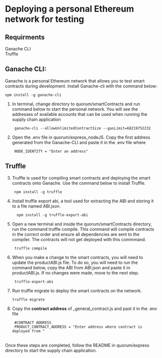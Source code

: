 # Deploying a personal Ethereum network for testing

## Requirments 
Ganache CLI<br>
Truffle<br>

## Ganache CLI:
Ganache is a personal Ethereum network that allows you to test smart contracts during development. Install Ganache-cli with the command below:<br>

`npm install -g ganache-cli`

1. In terminal, change directory to quorum/smartContracts and run command below to start the personal network. You will see the addresses of available accounts that can be used when running the supply chain application <br>

        ganache-cli --allowUnlimitedContractSize --gasLimit=68219752232 



2. Open the .env file in quorum/express_nodeJS. Copy the first address generated from the Ganache-CLI and paste it in the .env file where 

        NODE_IDENTITY = "Enter an address"


## Truffle
3. Truffle is used for compiling smart contracts and deploying the smart contracts onto Ganache. Use the command below to install Truffle. <br>

        npm install -g truffle


4. Install truffle export abi, a tool used for extracting the ABI and storing it to a file named ABI.json. 

         npm install -g truffle-export-abi

5. Open a new terminal and inside the quorum/smartContracts directory, run the command truffle compile. This command will compile contracts in the correct order and ensure all dependencies are sent to the compiler. The contracts will not get deployed with this commmand. 
        
        truffle compile 

6. When you make a change to the smart contracts, you will need to update the productABI.js file. To do so, you will need to run the command below, copy the ABI from ABI.json and paste it in productABI.js. If no changes were made, move to the next step.

        truffle-export-abi

7.  Run truffle migrate to deploy the smart contracts on the network. 
        
        truffle migrate

8. Copy the **contract address** of _general_contract.js and past it in the .env file

        #CONTRACT ADDRESS
        PRODUCT_CONTRACT_ADDRESS = "Enter address where contract is deployed from "

<br> Once these steps are completed, follow the README in quorum/express directory to start the supply chain application.